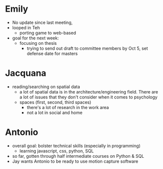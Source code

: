 # Emily
- No update since last meeting,
- looped in Teh
	- porting game to web-based
- goal for the next week: 
	- focusing on thesis
		- trying to send out draft to committee members by Oct 5, set defense date for masters
# Jacquana
- reading/searching on spatial data
	-  a lot of spatial data is in the architecture/engineering field. There are a lot of issues that they don't consider when it comes to psychology
	- spaces (first, second, third spaces)
		- there's a lot of research in the work area
		- not a lot in social and home
# Antonio
- overall goal: bolster technical skills (especially in programming)
	- learning javascript, css, python, SQL
- so far, gotten through half intermediate courses on Python & SQL
- Jay wants Antonio to be ready to use motion capture software 

